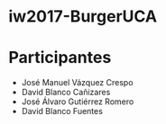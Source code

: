 # iw2017-BurgerUCA

# Participantes

* José Manuel Vázquez Crespo
* David Blanco Cañizares
* José Álvaro Gutiérrez Romero
* David Blanco Fuentes
